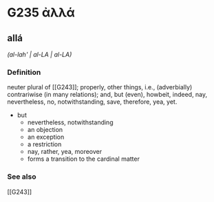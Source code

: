 # G235 ἀλλά

## allá

_(al-lah' | al-LA | al-LA)_

### Definition

neuter plural of [[G243]]; properly, other things, i.e., (adverbially) contrariwise (in many relations); and, but (even), howbeit, indeed, nay, nevertheless, no, notwithstanding, save, therefore, yea, yet.

- but
  - nevertheless, notwithstanding
  - an objection
  - an exception
  - a restriction
  - nay, rather, yea, moreover
  - forms a transition to the cardinal matter

### See also

[[G243]]

